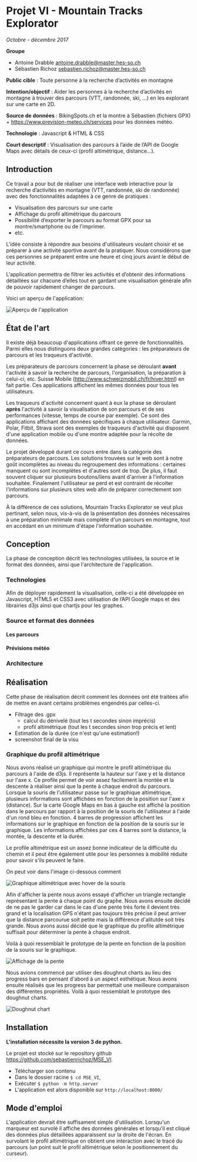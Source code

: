 # Projet VI - Mountain Tracks Explorator

*Octobre - décembre 2017*

**Groupe**
- Antoine Drabble <antoine.drabble@master.hes-so.ch>
- Sébastien Richoz <sebastien.richoz@master.hes-so.ch>

**Public cible** : Toute personne à la recherche d’activités en montagne

**Intention/objectif** : Aider les personnes à la recherche d’activités en montagne à trouver des parcours (VTT, randonnée, ski, ...) en les explorant sur une carte en 2D.

**Source de données** : BikingSpots.ch et la montre à Sébastien (fichiers GPX) + https://www.prevision-meteo.ch/services pour les données météo.

**Technologie** : Javascript & HTML & CSS

**Court descriptif** :  Visualisation des parcours à l’aide de l’API de Google Maps avec détails de ceux-ci (profil altimétrique, distance...).

## Introduction

Ce travail a pour but de réaliser une interface web interactive pour la recherche d’activités en montagne (VTT, randonnée, ski de randonnée) avec des fonctionnalités adaptées à ce genre de pratiques :

- Visualisation des parcours sur une carte
- Affichage du profil altimétrique du parcours
- Possibilité d’exporter le parcours au format GPX pour sa montre/smartphone ou de l'imprimer.
- etc.

L'idée consiste à répondre aux besoins d'utilisateurs voulant choisir et se préparer à une activité sportive avant de la pratiquer. Nous considérons que ces personnes se préparent entre une heure et cinq jours avant le début de leur activité.

L'application permettra de filtrer les activités et d’obtenir des informations détaillées sur chacune d’elles tout en gardant une visualisation générale afin de pouvoir rapidement changer de parcours.

Voici un aperçu de l'application:

![Aperçu de l'application](img/app.png?raw=true "Aperçu de l'application")

## État de l'art

Il existe déjà beaucoup d'applications offrant ce genre de fonctionnalités. Parmi elles nous distinguons deux grandes catégories : les préparateurs de parcours et les traqueurs d'activité.

Les préparateurs de parcours concernent la phase se déroulant **avant** l'activité à savoir la recherche de parcours, l'organisation, la préparation à celui-ci, etc. Suisse Mobile (http://www.schweizmobil.ch/fr/hiver.html) en fait partie. Ces applications affichent les mêmes données pour tous les utilisateurs.

Les traqueurs d'activité concernent quant à eux la phase se déroulant **après** l'activité à savoir la visualisation de son parcours et de ses performances (vitesse, temps de course par exemple). Ce sont des applications affichant des données spécifiques à chaque utilisateur. Garmin, Polar, Fitbit, Strava sont des exemples de traqueurs d'activité qui disposent d'une application mobile ou d'une montre adaptée pour la récolte de données.

Le projet développé durant ce cours entre dans la catégorie des préparateurs de parcours. Les solutions trouvées sur le web sont à notre goût incomplètes au niveau du regroupement des informations : certaines manquent ou sont incomplètes et d'autres sont de trop. De plus, il faut souvent cliquer sur plusieurs boutons/liens avant d'arriver à l'information souhaitée. Finalement l'utilisateur se perd et est contraint de récolter l'informations sur plusieurs sites web afin de préparer correctement son parcours.

À la différence de ces solutions, Mountain Tracks Explorator se veut plus pertinant, selon nous, vis-à-vis de la présentation des données nécessaires à une préparation minimale mais complète d'un parcours en montagne, tout en accédant en un minimum d'étape l'information souhaitée.

## Conception

La phase de conception décrit les technologies utilisées, la source et le format des données, ainsi que l'architecture de l'application.

### Technologies
Afin de déployer rapidement la visualisation, celle-ci a été développée en Javascript, HTML5 et CSS3 avec utilisation de l’API Google maps et des librairies d3js ainsi que chartjs pour les graphes.

### Source et format des données

#### Les parcours

#### Prévisions météo

### Architecture

## Réalisation

Cette phase de réalisation décrit comment les données ont été traitées afin de mettre en avant certains problèmes engendrés par celles-ci.

- Filtrage des .gpx
    - calcul du dénivelé (tout les t secondes sinon imprécis)
    - profil altimétrique (tout les t secondes sinon trop précis et lent)
- Estimation de la durée (ce n'est qu'une estimation!)
- screenshot final de la visu

### Graphique du profil altimétrique

Nous avons réalisé un graphique qui montre le profil altimétrique du parcours à l'aide de d3js. Il représente la hauteur sur l'axe y et la distance sur l'axe x. Ce profile permet de voir assez facilement la montée et la descente à réaliser ainsi que la pente à chaque endroit du parcours. Lorsque la souris de l'utilisateur passe sur le graphique altimétrique, plusieurs informations sont affichées en fonction de la position sur l'axe x (distance). Sur la carte Google Maps en bas à gauche est affiché la position dans le parcours par rapport à la position de la souris de l'utilisateur à l'aide d'un rond bleu en fonction. 4 barres de progression affichent les informations sur le graphique en fonction de la position de la souris sur le graphique. Les informations affichées par ces 4 barres sont la distance, la montée, la descente et la durée.

Le profile altimétrique est un assez bonne indicateur de la difficulté du chemin et il peut être également utile pour les personnes à mobilité réduite pour savoir s'ils peuvent le faire.

On peut voir dans l'image ci-dessous comment 

![Graphique altimétrique avec hover de la souris](img/altimetry_profile_hover.png?raw=true "Graphique altimétrique avec hover de la souris")

Afin d'afficher la pente nous avons essayé d'afficher un triangle rectangle représentant la pente à chaque point du graphe. Nous avons ensuite décidé de ne pas le garder car dans le cas d'une pente très forte il devient très grand et la localisation GPS n'étant pas toujours très précise il peut arriver que la distance parcourue soit petite mais la différence d'alitutde soit très grande. Nous avons aussi décidé que le graphique du profile altimétrique suffisait pour déterminer la pente à chaque endroit.

Voilà à quoi ressemblait le prototype de la pente en fonction de la position de la souris sur le graphique.

![Affichage de la pente](img/gradient.png?raw=true "Affichage de la pente")

Nous avions commencé par utiliser des doughnut charts au lieu des progress bars en pensant d'abord à un aspect esthétique. Nous avons ensuite réalisés que les progress bar permettait une meilleure comparaison des différentes propriétés. Voilà à quoi ressemblait le prototype des doughnut charts.

![Doughnut chart](img/doughnut.png?raw=true "Doughnut chart")

## Installation
**L'installation nécessite la version 3 de python.**

Le projet est stocké sur le repository github https://github.com/sebastienrichoz/MSE_VI.
- Télécharger son contenu
- Dans le dossier racine `$ cd MSE_VI`,
- Exécuter `$ python -m http.server`
- L'application est alors disponible sur `http://localhost:8000/`

## Mode d'emploi
L'application devrait être suffisament simple d'utilisation. Lorsqu'un marqueur est survolé il affiche des données générales et lorsqu'il est cliqué des données plus détaillées apparaissent sur la droite de l'écran. En survolant le profil altimétrique on obtient une interaction avec le tracé du parcours (un point suit le profil altimétrique selon le positionnement du curseur).
